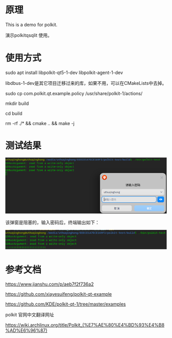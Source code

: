# 原理

This is a demo for polkit.

演示polkitqsqlit 使用。

# 使用方式

sudo apt install libpolkit-qt5-1-dev libpolkit-agent-1-dev

libdbus-1-dev是其它项目迁移过来的库，如果不用，可以在CMakeLists中去掉。

sudo cp com.polkit.qt.example.policy /usr/share/polkit-1/actions/

mkdir build

cd build

rm -rf ./* && cmake .. && make -j

# 测试结果

![1646746301234.png](image/README/1646746301234.png)

该弹窗是阻塞的，输入密码后，终端输出如下：

![1646787999166.png](image/README/1646787999166.png)

# 参考文档

https://www.jianshu.com/p/aeb7f2f736a2

https://github.com/xiayesuifeng/polkit-qt-example

https://github.com/KDE/polkit-qt-1/tree/master/examples

polkit 官网中文翻译网址

https://wiki.archlinux.org/title/Polkit_(%E7%AE%80%E4%BD%93%E4%B8%AD%E6%96%87)
